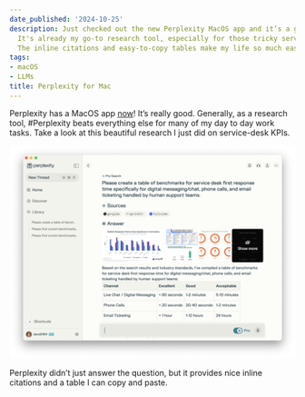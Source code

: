 ```yaml
---
date_published: '2024-10-25'
description: Just checked out the new Perplexity MacOS app and it’s a game changer!
  It's already my go-to research tool, especially for those tricky service-desk KPIs.
  The inline citations and easy-to-copy tables make my life so much easier!
tags:
- macOS
- LLMs
title: Perplexity for Mac
---
```


Perplexity has a MacOS app [now](https://www.macrumors.com/2024/10/24/perplexity-ai-for-mac-now-available/)! It’s really good. Generally, as a research tool, #Perplexity beats everything else for many of my day to day work tasks. Take a look at this beautiful research I just did on service-desk KPIs.

![](/static/media/6ed4f2ad-ef10-428c-baee-0770be3cbc20.png)

<figcaption>Perplexity didn’t just answer the question, but it provides nice inline citations and a table I can copy and paste.</figcaption>